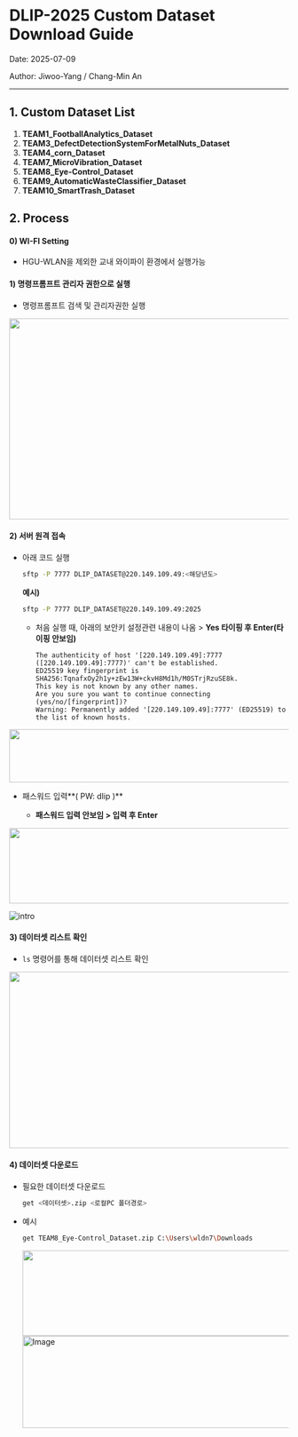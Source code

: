 # DLIP-2025 Custom Dataset Download Guide

Date: 2025-07-09

Author: Jiwoo-Yang / Chang-Min An

---

## 1. Custom Dataset List

1. **TEAM1_FootballAnalytics_Dataset**
2. **TEAM3_DefectDetectionSystemForMetalNuts_Dataset**
3. **TEAM4_corn_Dataset**
4. **TEAM7_MicroVibration_Dataset**
5. **TEAM8_Eye-Control_Dataset**
6. **TEAM9_AutomaticWasteClassifier_Dataset**
7. **TEAM10_SmartTrash_Dataset**

## 2. Process

#### 0) WI-FI Setting

* HGU-WLAN을 제외한 교내 와이파이 환경에서 실행가능

#### 1) 명령프롬프트 관리자 권한으로 실행

* 명령프롬프트 검색 및 관리자권한 실행


<img width="722" height="362" alt="" src="https://github.com/user-attachments/assets/d17e322f-b9c3-49e0-aa0b-7f01575bbde1" />



#### 2) 서버 원격 접속

* 아래 코드 실행

  ```bash
  sftp -P 7777 DLIP_DATASET@220.149.109.49:<해당년도>
  ```
  **예시)**

  ```bash
  sftp -P 7777 DLIP_DATASET@220.149.109.49:2025
  ```

  * 처음 실행 때, 아래의 보안키 설정관련 내용이 나옴 > **Yes 타이핑 후 Enter(타이핑 안보임)**

    ```
    The authenticity of host '[220.149.109.49]:7777 ([220.149.109.49]:7777)' can't be established.
    ED25519 key fingerprint is SHA256:TqnafxOy2h1y+zEw13W+ckvH8Md1h/M0STrjRzuSE8k.
    This key is not known by any other names.
    Are you sure you want to continue connecting (yes/no/[fingerprint])?
    Warning: Permanently added '[220.149.109.49]:7777' (ED25519) to the list of known hosts.
    ```

<img width="730" height="96" alt="" src="https://github.com/user-attachments/assets/5572c022-a93e-4834-90b5-18ab06cd4da0" />

* 패스워드 입력**( PW: dlip )** 

  * **패스워드 입력 안보임 > 입력 후 Enter**

<img width="719" height="136" alt="" src="https://github.com/user-attachments/assets/21a41805-f6f7-459f-9574-69356d6c9581" />

![intro](./img/connect_complet.png)

#### 3) 데이터셋 리스트 확인

* `ls` 명령어를 통해 데이터셋 리스트 확인

<img width="733" height="318" alt="" src="https://github.com/user-attachments/assets/c4f13169-7b7b-4e14-806c-eace77549c91" />

#### 4) 데이터셋 다운로드

* 필요한 데이터셋 다운로드

  ```bash
  get <데이터셋>.zip <로컬PC 폴더경로>
  ```

* 예시

  ```bash
  get TEAM8_Eye-Control_Dataset.zip C:\Users\wldn7\Downloads
  ```

  <img width="732" height="154" alt="" src="https://github.com/user-attachments/assets/853193cd-f80f-49f1-8408-20719cf214bc" />
  
  <img width="643" height="166" alt="Image" src="https://github.com/user-attachments/assets/81030f7c-73fe-4710-af14-d6f32b20b61d" />

